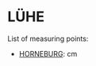 # LÜHE

List of measuring points:

* [HORNEBURG](./HORNEBURG): <Value topic="rivers/pegel-online/LUEHE/HORNEBURG/measurementValue"/> cm
